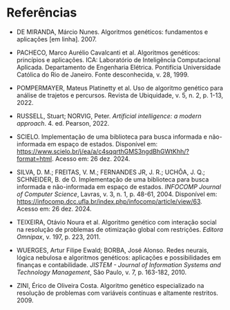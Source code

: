 # Referências

- DE MIRANDA, Márcio Nunes. Algoritmos genéticos: fundamentos e aplicações [em linha]. 2007.

- PACHECO, Marco Aurélio Cavalcanti et al. Algoritmos genéticos: princípios e aplicações. ICA: Laboratório de Inteligência Computacional Aplicada. Departamento de Engenharia Elétrica. Pontifícia Universidade Católica do Rio de Janeiro. Fonte desconhecida, v. 28, 1999.

- POMPERMAYER, Mateus Platinetty et al. Uso de algoritmo genético para análise de trajetos e percursos. Revista de Ubiquidade, v. 5, n. 2, p. 1-13, 2022.

- RUSSELL, Stuart; NORVIG, Peter. *Artificial intelligence: a modern approach*. 4. ed. Pearson, 2022.

- SCIELO. Implementação de uma biblioteca para busca informada e não-informada em espaço de estados. Disponível em: <https://www.scielo.br/j/ea/a/c4sqqrthGMS3ngdBhGWtKhh/?format=html>. Acesso em: 26 dez. 2024.

- SILVA, D. M.; FREITAS, V. M.; FERNANDES JR, J. R.; UCHÔA, J. Q.; SCHNEIDER, B. de O. Implementação de uma biblioteca para busca informada e não-informada em espaço de estados. *INFOCOMP Journal of Computer Science*, Lavras, v. 3, n. 1, p. 48-61, 2004. Disponível em: <https://infocomp.dcc.ufla.br/index.php/infocomp/article/view/63>. Acesso em: 26 dez. 2024.

- TEIXEIRA, Otávio Noura et al. Algoritmo genético com interação social na resolução de problemas de otimização global com restrições. *Editora Omnipax*, v. 197, p. 223, 2011.

- WUERGES, Artur Filipe Ewald; BORBA, José Alonso. Redes neurais, lógica nebulosa e algoritmos genéticos: aplicações e possibilidades em finanças e contabilidade. *JISTEM - Journal of Information Systems and Technology Management*, São Paulo, v. 7, p. 163-182, 2010.

- ZINI, Érico de Oliveira Costa. Algoritmo genético especializado na resolução de problemas com variáveis contínuas e altamente restritos. 2009.
